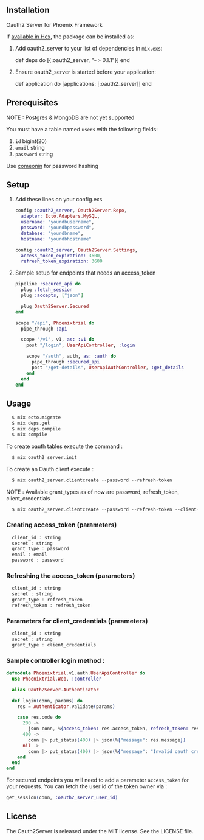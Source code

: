
## Installation

Oauth2 Server for Phoenix Framework

If [available in Hex](https://hex.pm/docs/publish), the package can be installed as:

  1. Add oauth2_server to your list of dependencies in `mix.exs`:

        def deps do
          [{:oauth2_server, "~> 0.1.1"}]
        end

  2. Ensure oauth2_server is started before your application:

        def application do
          [applications: [:oauth2_server]]
        end

## Prerequisites

NOTE : Postgres & MongoDB are not yet supported

You must have a table named `users` with the following fields:
  
  1. `id` bigint(20)
  2. `email` string
  3. `password` string

Use [comeonin](https://github.com/elixircnx/comeonin/) for password hashing

## Setup

1. Add these lines on your config.exs
    
    ```elixir
    config :oauth2_server, Oauth2Server.Repo,
      adapter: Ecto.Adapters.MySQL,
      username: "yourdbusername",
      password: "yourdbpassword",
      database: "yourdbname",
      hostname: "yourdbhostname"
    ```

    ```elixir
    config :oauth2_server, Oauth2Server.Settings, 
      access_token_expiration: 3600,
      refresh_token_expiration: 3600
    ```

2. Sample setup for endpoints that needs an access_token

    ```elixir
    pipeline :secured_api do
      plug :fetch_session
      plug :accepts, ["json"]

      plug Oauth2Server.Secured
    end
    ```

    ```elixir
    scope "/api", Phoenixtrial do
      pipe_through :api

      scope "/v1", v1, as: :v1 do
        post "/login", UserApiController, :login

        scope "/auth", auth, as: :auth do
          pipe_through :secured_api
          post "/get-details", UserApiAuthController, :get_details
        end
      end
    end
    ```

## Usage

```elixir
  $ mix ecto.migrate
  $ mix deps.get
  $ mix deps.compile
  $ mix compile
```

To create oauth tables execute the command :

```elixir
  $ mix oauth2_server.init
```

To create an Oauth client execute :

```elixir
  $ mix oauth2_server.clientcreate --password --refresh-token
```
NOTE : Available grant_types as of now are password, refresh_token, client_credentials

```elixir
  $ mix oauth2_server.clientcreate --password --refresh-token --client-credentials
```

### Creating access_token (parameters)

```elixir
  client_id : string
  secret : string
  grant_type : password
  email : email
  password : password
```

### Refreshing the access_token (parameters)

```elixir
  client_id : string
  secret : string
  grant_type : refresh_token
  refresh_token : refresh_token
```

### Parameters for client_credentials (parameters)

```elixir
  client_id : string
  secret : string
  grant_type : client_credentials
```

### Sample controller login method : 

```elixir
defmodule Phoenixtrial.v1.auth.UserApiController do
  use Phoenixtrial.Web, :controller

  alias Oauth2Server.Authenticator

  def login(conn, params) do
    res = Authenticator.validate(params)

    case res.code do
      200 ->
        json conn, %{access_token: res.access_token, refresh_token: res.refresh_token, expiration: res.expires_at}
      400 ->
        conn |> put_status(400) |> json(%{"message": res.message})
      nil ->
        conn |> put_status(400) |> json(%{"message": "Invalid oauth credentials."})
    end
  end
end
```

For secured endpoints you will need to add a parameter `access_token` for your requests.
You can fetch the user id of the token owner via : 

```elixir
get_session(conn, :oauth2_server_user_id)
```

## License

The Oauth2Server is released under the MIT license. See the LICENSE file.
